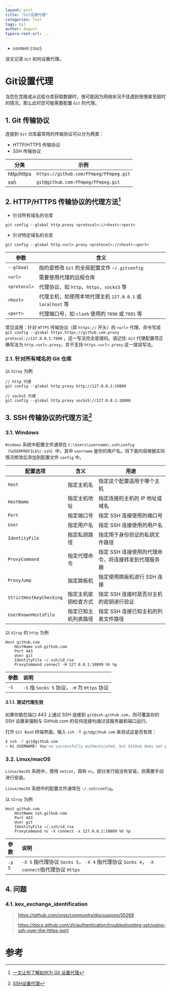 ```yaml
---
layout: post
title: "Git设置代理"
categories: Tool
tags: Git
author: August
typora-root-url: ..
---
```


* content
{:toc}


该文记录 `Git` 如何设置代理。



# Git设置代理

当您在克隆或从远程仓库获取数据时，很可能因为网络状况不佳遇到很慢甚至超时的情况，那么此时您可能需要配置 `Git` 的代理。



## 1. Git 传输协议

连接到 `Git` 仓库最常用的传输协议可以分为两类：

- HTTP/HTTPS 传输协议
- SSH 传输协议

| 分类       | 示例                                   |
| ---------- | -------------------------------------- |
| http/https | `https://github.com/FFmpeg/FFmpeg.git` |
| ssh        | `git@github.com:FFmpeg/FFmpeg.git`     |



## 2. HTTP/HTTPS 传输协议的代理方法[^1]

- 针对所有域名的仓库

```
git config --global http.proxy <protocol>://<host>:<port>
```

- 针对特定域名的仓库

```
git config --global http.<url>.proxy <protocol>://<host>:<port>
```

| 参数         | 含义                                                       |
| ------------ | ---------------------------------------------------------- |
| `--glboal`   | 指的是修改 `Git` 的全局配置文件 `~/.gitconfig`             |
| `<url>`      | 需要使用代理的远程仓库                                     |
| `<protocol>` | 代理协议，如 `http`，`https`，`socks5` 等                  |
| `<host>`     | 代理主机，如使用本地代理主机 `127.0.0.1` 或 `localhost` 等 |
| `<port>`     | 代理端口号，如 `clash` 使用的 `7890` 或 `7891` 等          |

常见误用：针对 `HTTPS` 传输协议（即 `https://` 开头）的 `<url>` 代理，命令写成 `git config --global https.https://github.com.proxy protocol://127.0.0.1:7890` ，这一写法完全是错的。请记住: `Git` 代理配置项正确写法为 `http.<url>.proxy`，并不支持 `https.<url>.proxy` 这一错误写法。



### 2.1. 针对所有域名的 Git 仓库

以 `V2ray` 为例

```
// http 代理
git config --global http.proxy http://127.0.0.1:10809

// socks5 代理
git config --global http.proxy socks5://127.0.0.1:10808
```



## 3. SSH 传输协议的代理方法[^2]

### 3.1. Windows

`Windows` 系统中配置文件通常在 `C:\Users\username\.ssh\config` （`%USERPROFILE%/.ssh`）中，其中 `username` 是你的用户名。将下面内容根据实际情况修改后添加到配置文件 `config` 中。

| 配置选项                | 含义                 | 用途                                                |
| ----------------------- | -------------------- | --------------------------------------------------- |
| `Host`                  | 指定主机名           | 指定这个配置适用于哪个主机                          |
| `HostName`              | 指定主机地址         | 指定连接的主机的 IP 地址或域名                      |
| `Port`                  | 指定端口号           | 指定 SSH 连接使用的端口号                           |
| `User`                  | 指定用户名           | 指定 SSH 连接使用的用户名                           |
| `IdentityFile`          | 指定私钥路径         | 指定用于身份验证的私钥文件路径                      |
| `ProxyCommand`          | 指定代理命令         | 指定 SSH 连接使用的代理命令，将连接转发到代理服务器 |
| `ProxyJump`             | 指定跳板机           | 指定使用跳板机进行 SSH 连接                         |
| `StrictHostKeyChecking` | 指定主机密钥检查方式 | 指定 SSH 连接时是否对主机的密钥进行验证             |
| `UserKnownHostsFile`    | 指定已知主机列表路径 | 指定 SSH 连接已知主机的列表文件路径                 |

以 `V2ray` 的 `http` 为例

```
Host github.com
    HostName ssh.github.com
    Port 443
    User git
    IdentityFile ~/.ssh/id_rsa
    ProxyCommand connect -H 127.0.0.1:10809 %h %p
```

| 参数 | 说明                                         |
| :--- | :------------------------------------------- |
| `-S` | `-S` 指 `Socks 5` 协议，`-H` 为 `Https` 协议 |


#### 3.1.1. 测试代理生效

如果你能在端口 443 上通过 SSH 连接到 `git@ssh.github.com`，则可覆盖你的 SSH 设置来强制与 GitHub.com 的任何连接均通过该服务器和端口运行。

打开 `Git Bash` 终端界面。输入 `ssh -T git@github.com` 来测试这是否有效：

```bash
$ ssh -T git@github.com
> Hi USERNAME! You've successfully authenticated, but GitHub does not provide shell access.
```


### 3.2. Linux/macOS

`Linux/macOS` 系统中，使用 `netcat`，简称 `nc`。部分发行版没有安装，则需要手动进行安装。

`Linux/macOS` 系统中的配置文件通常在 `~/.ssh/config`。

以 `V2ray` 为例

```
Host github.com
    HostName ssh.github.com
    Port 443
    User git
    IdentityFile ~/.ssh/id_rsa
    ProxyCommand nc -X connect -x 127.0.0.1:10809 %h %p
```

| 参数   | 说明                                                                                       |
| :----- | :----------------------------------------------------------------------------------------- |
| `-X 5` | `-X 5` 指代理协议 `Socks 5`， `-X 4` 指代理协议 `Socks 4`， `-X connect`指代理协议 `Https` |



## 4. 问题

### 4.1. kex_exchange_identification

> https://github.com/orgs/community/discussions/55269
>
> https://docs.github.com/zh/authentication/troubleshooting-ssh/using-ssh-over-the-https-port



# 参考

[^1]: [一文让你了解如何为 Git 设置代理](https://ericclose.github.io/git-proxy-config.html)
[^2]: [SSH设置代理](https://hanyuzhou.com/2022/03/06/connect-with-ssh-through-a-proxy/)

